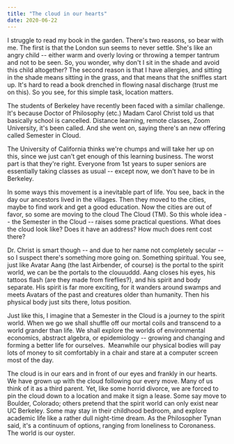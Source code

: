 ```yaml
---
title: "The cloud in our hearts"
date: 2020-06-22
---
```


I struggle to read my book in the garden. There's two reasons, so bear with me. The first is that the London sun seems to never settle. She's like an angry child -- either warm and overly loving or throwing a temper tantrum and not to be seen. So, you wonder, why don't I sit in the shade and avoid this child altogether? The second reason is that I have allergies, and sitting in the shade means sitting in the grass, and that means that the sniffles start up. It's hard to read a book drenched in flowing nasal discharge (trust me on this). So you see, for this simple task, location matters.



The students of Berkeley have recently been faced with a similar challenge. It's because Doctor of Philosophy (etc.) Madam Carol Christ told us that basically school is cancelled. Distance learning, remote classes, Zoom University, it's been called. And she went on, saying there's an new offering called Semester in Cloud.



The University of California thinks we're chumps and will take her up on this, since we just can't get enough of this learning business. The worst part is that they're right. Everyone from 1st years to super seniors are essentially taking classes as usual -- except now, we don't have to be in Berkeley.



In some ways this movement is a inevitable part of life. You see, back in the day our ancestors lived in the villages. Then they moved to the cities, maybe to find work and get a good education. Now the cities are out of favor, so some are moving to the cloud The Cloud (TM). So this whole idea -- the Semester in the Cloud -- raises some 
practical questions. What does the cloud look like? Does it have an 
address? How much does rent cost there?



Dr. Christ is smart though -- and due to her name not completely secular -- so I suspect there's something more going on. Something spiritual. You see, just like Avatar Aang 
(the last Airbender, of course) is the portal to the spirit world,
 we can be the portals to the clouuuddd. Aang closes his eyes, his tattoos flash (are they made from fireflies?), and his spirit and body separate. His spirit is far more exciting, for it wanders around swamps and meets Avatars of the past and creatures older than humanity. Then his physical body just sits there, lotus position.



Just like this, I imagine that a Semester in the Cloud is a journey to the spirit world. When we go we shall shuffle off our
 mortal coils and transcend to a world grander than life. We shall explore the worlds of environmental economics, abstract algebra, or epidemiology -- growing and changing and forming a better life for ourselves.  Meanwhile our physical bodies will pay lots of money to sit comfortably in a chair and stare at a computer screen most of the day.



The cloud is in our ears and in front of our eyes and frankly in our hearts. We have grown up with the cloud following our every move. Many of us think of it as a third parent. Yet, like some horrid divorce, we are forced to pin the cloud down to a location and make it sign a lease. Some say move to Boulder, Colorado; others pretend that the spirit world can only exist near UC Berkeley. Some may stay in their childhood bedroom, and explore academic life like a rather dull night-time dream. As the Philosopher Tynan said, it's a continuum of options, ranging from loneliness to Coronaness. The world is our oyster.
